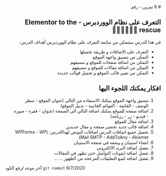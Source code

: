 <div dir = "rtl">
# 8 تمرين - رقم

## التعرف على نظام الووردبرس - Elementor to the rescue 🦸🏻‍♂️🦸🏻‍♀️

في هذا الدرس ستتمكن من متابعة التعرف على نظام الووردبرس
أهداف الدرس:

- التعرف على الاضافات و طريقة تحميلها
- التمكن من تنسيق واجهة الموقع
- التمكن من اضافة صفحات للموقع و تنسيقهم
- التمكن من اضافة مقالات للموقع و تنسيقهم
- التمكن من تغيير قالب الموقع و تحميل قوالب جديدة

## افكار يمكنك اللجوء اليها

1.  تنسيق واجهة الموقع
    يمكنك الاستفاده من التالي
    (عنوان الموقع - سطر الوصف - القائمة - القوائم الجانبية - تذييل الموقع)
2.  اضافة صفحة للموقع
    يمكنك اضافة التالي الى الصفحة
    (عنوان - فقرة - صورة - فيديو - زر - رزنامة)
3.  اضافة مقال للموقع
4.  اضافة قالب جديد
    تحضير صفحة و مقال جديدين
6.  تحميل جميع اضافات الدرس
    اضافات البونص لهذاالدرس:
    (WPForms - WP Mail SMTP - AddToAny - Akismet)
7.  انشاء استبيان و وضعه في صفحة الاستبيان
8.  تفعيل اضافة البريد الالكتروني
9.  تفعيل اضافة ايقونات التواصل حتى تظهر في المقالات
10. تفعيل اضافة لمنع التعليقات المزعحة من الظهور
    ...
    ...
</div>

آخر موعد لرفع الكود `git commit`
8/7/2020

